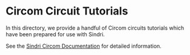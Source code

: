 # Circom Circuit Tutorials

In this directory, we provide a handful of Circom circuits tutorials which have been prepared for use with Sindri.

See the [Sindri Circom Documentation](https://sindri-labs.github.io/docs/how-to-guides/frameworks/circom/) for detailed information.
